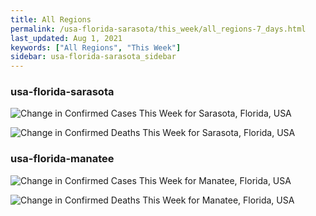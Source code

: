 ```yaml
---
title: All Regions
permalink: /usa-florida-sarasota/this_week/all_regions-7_days.html
last_updated: Aug 1, 2021
keywords: ["All Regions", "This Week"]
sidebar: usa-florida-sarasota_sidebar
---
```


<h3>usa-florida-sarasota</h3>

![Change in Confirmed Cases This Week for Sarasota, Florida, USA](/covid_tracker/images/graphs/usa-florida-sarasota-delta_confirmed-7_days_graph.png)

![Change in Confirmed Deaths This Week for Sarasota, Florida, USA](/covid_tracker/images/graphs/usa-florida-sarasota-delta_deaths-7_days_graph.png)

<h3>usa-florida-manatee</h3>

![Change in Confirmed Cases This Week for Manatee, Florida, USA](/covid_tracker/images/graphs/usa-florida-manatee-delta_confirmed-7_days_graph.png)

![Change in Confirmed Deaths This Week for Manatee, Florida, USA](/covid_tracker/images/graphs/usa-florida-manatee-delta_deaths-7_days_graph.png)
